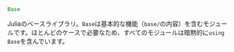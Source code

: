 ```julia
Base
```

Juliaのベースライブラリ。`Base`は基本的な機能（`base/`の内容）を含むモジュールです。ほとんどのケースで必要なため、すべてのモジュールは暗黙的に`using Base`を含んでいます。
